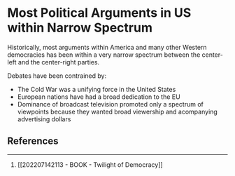 # Most Political Arguments in US within Narrow Spectrum

Historically, most arguments within America and many other Western democracies has been within a very narrow spectrum between the center-left and the center-right parties. 

Debates have been contrained by:

- The Cold War was a unifying force in the United States
- European nations have had a broad dedication to the EU
- Dominance of broadcast television promoted only a spectrum of viewpoints because they wanted broad viewership and acompanying advertising dollars

## References 
---
1. [[202207142113 - BOOK - Twilight of Democracy]]